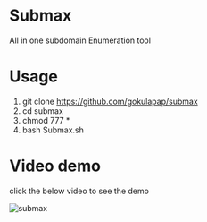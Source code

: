 # Submax 
All in one subdomain Enumeration tool

# Usage
1) git clone https://github.com/gokulapap/submax
2) cd submax
3) chmod 777 *
4) bash Submax.sh

# Video demo

click the below video to see the demo

![submax](https://user-images.githubusercontent.com/57899332/120093567-d4f3aa00-c138-11eb-9744-8fc8a363c90b.gif)



